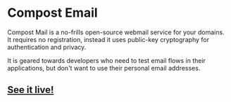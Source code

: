 # Compost Email

Compost Mail is a no-frills open-source webmail service for your
domains. It requires no registration, instead it uses public-key
cryptography for authentication and privacy.

It is geared towards developers who need to test email flows in
their applications, but don't want to use their personal email
addresses.

## [See it live!](https://compost.email)

